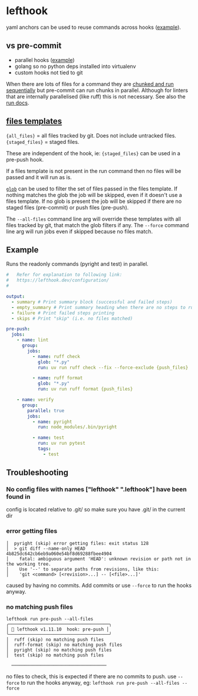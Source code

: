 # lefthook

yaml anchors can be used to reuse commands across hooks ([example](https://github.com/evilmartians/lefthook/issues/911#issuecomment-2579565352)).

## vs pre-commit

- parallel hooks ([example](https://github.com/evilmartians/lefthook/issues/113#issuecomment-2558043917))
- golang so no python deps installed into virtualenv
- custom hooks not tied to git

When there are lots of files for a command they are [chunked and run sequentially](https://github.com/evilmartians/lefthook/issues/471#issuecomment-1722863317) but pre-commit can run chunks in parallel. Although for linters that are internally parallelised (like ruff) this is not necessary. See also the [run docs](https://lefthook.dev/configuration/run.html#:~:text=If%20your%20list%20of%20files%20is%20quite%20long%2C%20lefthook%20splits%20your%20files%20list%20to%20fit%20in%20the%20limit%20and%20runs%20few%20commands%20sequentially.).

## [files templates](https://lefthook.dev/configuration/run.html)

`{all_files}` = all files tracked by git. Does not include untracked files.
`{staged_files}` = staged files.

These are independent of the hook, ie: `{staged_files}` can be used in a pre-push hook.

If a files template is not present in the run command then no files will be passed and it will run as is.

[`glob`](https://lefthook.dev/configuration/glob.html) can be used to filter the set of files passed in the files template.
If nothing matches the glob the job will be skipped, even if it doesn't use a files template.
If no glob is present the job will be skipped if there are no staged files (pre-commit) or push files (pre-push).

The `--all-files` command line arg will override these templates with all files tracked by git, that match the glob filters if any.
The `--force` command line arg will run jobs even if skipped because no files match.

## Example

Runs the readonly commands (pyright and test) in parallel.

```yaml
#   Refer for explanation to following link:
#   https://lefthook.dev/configuration/
#

output:
  - summary # Print summary block (successful and failed steps)
  - empty_summary # Print summary heading when there are no steps to run
  - failure # Print failed steps printing
  - skips # Print "skip" (i.e. no files matched)

pre-push:
  jobs:
    - name: lint
      group:
        jobs:
          - name: ruff check
            glob: "*.py"
            run: uv run ruff check --fix --force-exclude {push_files}

          - name: ruff format
            glob: "*.py"
            run: uv run ruff format {push_files}

    - name: verify
      group:
        parallel: true
        jobs:
          - name: pyright
            run: node_modules/.bin/pyright

          - name: test
            run: uv run pytest
            tags:
              - test
```

## Troubleshooting

### No config files with names ["lefthook" ".lefthook"] have been found in

config is located relative to .git/ so make sure you have .git/ in the current dir

### error getting files

```
│  pyright (skip) error getting files: exit status 128
│  > git diff --name-only HEAD 4b825dc642cb6eb9a060e54bf8d69288fbee4904
│    fatal: ambiguous argument 'HEAD': unknown revision or path not in the working tree.
│    Use '--' to separate paths from revisions, like this:
│    'git <command> [<revision>...] -- [<file>...]'
```

caused by having no commits. Add commits or use `--force` to run the hooks anyway.

### no matching push files

```
lefthook run pre-push --all-files
╭──────────────────────────────────────╮
│ 🥊 lefthook v1.11.10  hook: pre-push │
╰──────────────────────────────────────╯
│  ruff (skip) no matching push files
│  ruff-format (skip) no matching push files
│  pyright (skip) no matching push files
│  test (skip) no matching push files

  ────────────────────────────────────
```

no files to check, this is expected if there are no commits to push.
use `--force` to run the hooks anyway, eg: `lefthook run pre-push --all-files --force`
